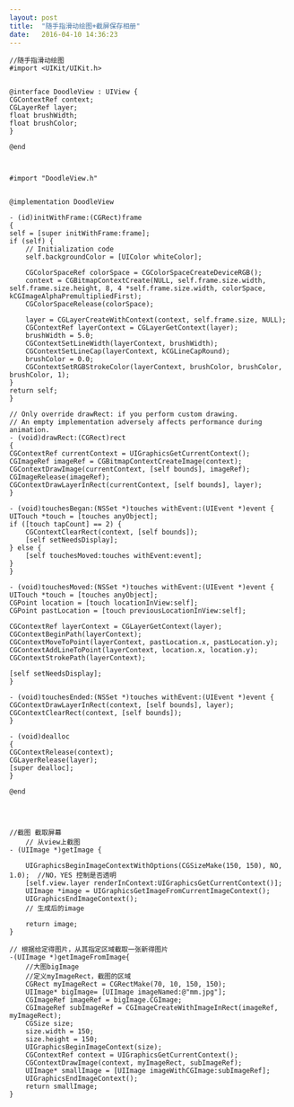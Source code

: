```yaml
---
layout: post
title:  "随手指滑动绘图+截屏保存相册"
date:   2016-04-10 14:36:23
---
```


	//随手指滑动绘图
	#import <UIKit/UIKit.h>


	@interface DoodleView : UIView {
    CGContextRef context;
    CGLayerRef layer;
    float brushWidth;
    float brushColor;
	}

	@end



	#import "DoodleView.h"


	@implementation DoodleView

	- (id)initWithFrame:(CGRect)frame
	{
    self = [super initWithFrame:frame];
    if (self) {
        // Initialization code
        self.backgroundColor = [UIColor whiteColor];
        
        CGColorSpaceRef colorSpace = CGColorSpaceCreateDeviceRGB();
        context = CGBitmapContextCreate(NULL, self.frame.size.width, self.frame.size.height, 8, 4 *self.frame.size.width, colorSpace, kCGImageAlphaPremultipliedFirst);
        CGColorSpaceRelease(colorSpace);
        
        layer = CGLayerCreateWithContext(context, self.frame.size, NULL);
        CGContextRef layerContext = CGLayerGetContext(layer);
        brushWidth = 5.0;
        CGContextSetLineWidth(layerContext, brushWidth);
        CGContextSetLineCap(layerContext, kCGLineCapRound);
        brushColor = 0.0;
        CGContextSetRGBStrokeColor(layerContext, brushColor, brushColor, brushColor, 1);
    }
    return self;
	}

	// Only override drawRect: if you perform custom drawing.
	// An empty implementation adversely affects performance during animation.
	- (void)drawRect:(CGRect)rect
	{
    CGContextRef currentContext = UIGraphicsGetCurrentContext();
    CGImageRef imageRef = CGBitmapContextCreateImage(context);
    CGContextDrawImage(currentContext, [self bounds], imageRef);
    CGImageRelease(imageRef);
    CGContextDrawLayerInRect(currentContext, [self bounds], layer);
	}

	- (void)touchesBegan:(NSSet *)touches withEvent:(UIEvent *)event {
    UITouch *touch = [touches anyObject];
    if ([touch tapCount] == 2) {
        CGContextClearRect(context, [self bounds]);
        [self setNeedsDisplay];
    } else {
        [self touchesMoved:touches withEvent:event];
    }
	}

	- (void)touchesMoved:(NSSet *)touches withEvent:(UIEvent *)event {
    UITouch *touch = [touches anyObject];
    CGPoint location = [touch locationInView:self];
    CGPoint pastLocation = [touch previousLocationInView:self];
    
    CGContextRef layerContext = CGLayerGetContext(layer);
    CGContextBeginPath(layerContext);
    CGContextMoveToPoint(layerContext, pastLocation.x, pastLocation.y);
    CGContextAddLineToPoint(layerContext, location.x, location.y);
    CGContextStrokePath(layerContext);
    
    [self setNeedsDisplay];
	}

	- (void)touchesEnded:(NSSet *)touches withEvent:(UIEvent *)event {
    CGContextDrawLayerInRect(context, [self bounds], layer);
    CGContextClearRect(context, [self bounds]);
	}

	- (void)dealloc
	{
    CGContextRelease(context);
    CGLayerRelease(layer);
    [super dealloc];
	}

	@end




	//截图 截取屏幕 
	    // 从view上截图  
    - (UIImage *)getImage {  
          
        UIGraphicsBeginImageContextWithOptions(CGSizeMake(150, 150), NO, 1.0);  //NO，YES 控制是否透明  
        [self.view.layer renderInContext:UIGraphicsGetCurrentContext()];  
        UIImage *image = UIGraphicsGetImageFromCurrentImageContext();  
        UIGraphicsEndImageContext();  
        // 生成后的image  
          
        return image;  
    }  
      
    // 根据给定得图片，从其指定区域截取一张新得图片  
    -(UIImage *)getImageFromImage{  
        //大图bigImage  
        //定义myImageRect，截图的区域  
        CGRect myImageRect = CGRectMake(70, 10, 150, 150);  
        UIImage* bigImage= [UIImage imageNamed:@"mm.jpg"];  
        CGImageRef imageRef = bigImage.CGImage;  
        CGImageRef subImageRef = CGImageCreateWithImageInRect(imageRef, myImageRect);  
        CGSize size;  
        size.width = 150;  
        size.height = 150;  
        UIGraphicsBeginImageContext(size);  
        CGContextRef context = UIGraphicsGetCurrentContext();  
        CGContextDrawImage(context, myImageRect, subImageRef);  
        UIImage* smallImage = [UIImage imageWithCGImage:subImageRef];  
        UIGraphicsEndImageContext();  
        return smallImage;  
    }  